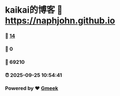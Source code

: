 # kaikai的博客 :link: https://naphjohn.github.io 
### :page_facing_up: [14](https://naphjohn.github.io/tag.html) 
### :speech_balloon: 0 
### :hibiscus: 69210 
### :alarm_clock: 2025-09-25 10:54:41 
### Powered by :heart: [Gmeek](https://github.com/Meekdai/Gmeek)
